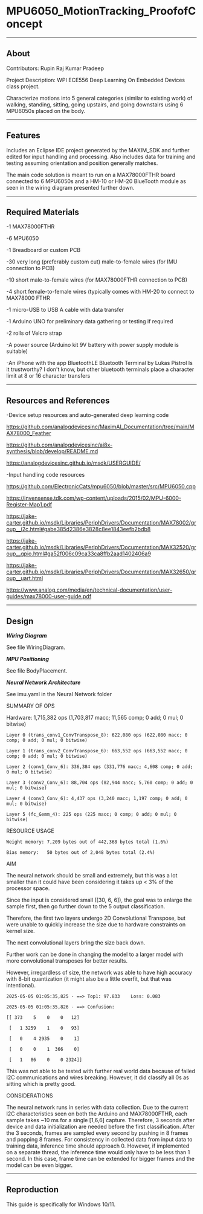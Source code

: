 # MPU6050_MotionTracking_ProofofConcept
-------------------
About
-------------------

Contributors: Rupin Raj Kumar Pradeep

Project Description: WPI ECE556 Deep Learning On Embedded Devices class project.

Characterize motions into 5 general categories (similar to existing work) of walking, standing, sitting, going upstairs, and going downstairs using 6 MPU6050s placed on the body.

--------------------
Features
--------------------

Includes an Eclipse IDE project generated by the MAXIM_SDK and further edited for input handling and processing. Also includes data for training and testing assuming orientation and position generally matches.

The main code solution is meant to run on a MAX78000FTHR board connected to 6 MPU6050s and a HM-10 or HM-20 BlueTooth module as seen in the wiring diagram presented further down.

--------------------
Required Materials
--------------------

-1 MAX78000FTHR

-6 MPU6050

-1 Breadboard or custom PCB

-30 very long (preferably custom cut) male-to-female wires (for IMU connection to PCB)

-10 short male-to-female wires (for MAX78000FTHR connection to PCB)

-4 short female-to-female wires (typically comes with HM-20 to connect to MAX78000 FTHR

-1 micro-USB to USB A cable with data transfer

-1 Arduino UNO for preliminary data gathering or testing if required

-2 rolls of Velcro strap

-A power source (Arduino kit 9V battery with power supply module is suitable)

-An iPhone with the app BluetoothLE Bluetooth Terminal by Lukas Pistrol
Is it trustworthy? I don't know, but other bluetooth terminals place a character limit at 8 or 16 character transfers

--------------------
Resources and References
--------------------

-Device setup resources and auto-generated deep learning code

https://github.com/analogdevicesinc/MaximAI_Documentation/tree/main/MAX78000_Feather

https://github.com/analogdevicesinc/ai8x-synthesis/blob/develop/README.md

https://analogdevicesinc.github.io/msdk/USERGUIDE/

-Input handling code resources

https://github.com/ElectronicCats/mpu6050/blob/master/src/MPU6050.cpp

https://invensense.tdk.com/wp-content/uploads/2015/02/MPU-6000-Register-Map1.pdf

https://jake-carter.github.io/msdk/Libraries/PeriphDrivers/Documentation/MAX78002/group__i2c.html#gabe385d2386e3828c8ee1843eefb2bdb8

https://jake-carter.github.io/msdk/Libraries/PeriphDrivers/Documentation/MAX32520/group__gpio.html#ga52f006c09ca33ca8ffb2aad1402406a9

https://jake-carter.github.io/msdk/Libraries/PeriphDrivers/Documentation/MAX32650/group__uart.html

https://www.analog.com/media/en/technical-documentation/user-guides/max78000-user-guide.pdf

--------------------
Design
--------------------

***Wiring Diagram***

See file WiringDiagram.


***MPU Positioning***

See file BodyPlacement.


***Neural Network Architecture***

See imu.yaml in the Neural Network folder

SUMMARY OF OPS

Hardware: 1,715,382 ops (1,703,817 macc; 11,565 comp; 0 add; 0 mul; 0 bitwise)

    Layer 0 (trans_conv1_ConvTranspose_8): 622,080 ops (622,080 macc; 0 comp; 0 add; 0 mul; 0 bitwise)
    
    Layer 1 (trans_conv2_ConvTranspose_6): 663,552 ops (663,552 macc; 0 comp; 0 add; 0 mul; 0 bitwise)
    
    Layer 2 (conv1_Conv_6): 336,384 ops (331,776 macc; 4,608 comp; 0 add; 0 mul; 0 bitwise)
    
    Layer 3 (conv2_Conv_6): 88,704 ops (82,944 macc; 5,760 comp; 0 add; 0 mul; 0 bitwise)
    
    Layer 4 (conv3_Conv_6): 4,437 ops (3,240 macc; 1,197 comp; 0 add; 0 mul; 0 bitwise)
    
    Layer 5 (fc_Gemm_4): 225 ops (225 macc; 0 comp; 0 add; 0 mul; 0 bitwise)

RESOURCE USAGE
    
    Weight memory: 7,209 bytes out of 442,368 bytes total (1.6%)
    
    Bias memory:   50 bytes out of 2,048 bytes total (2.4%)

AIM

The neural network should be small and extremely, but this was a lot smaller than it could have been considering it takes up < 3% of the processor space.

Since the input is considered small ([30, 6, 6]), the goal was to enlarge the sample first, then go further down to the 5 output classification.

Therefore, the first two layers undergo 2D Convolutional Transpose, but were unable to quickly increase the size due to hardware constraints on kernel size.

The next convolutional layers bring the size back down.

Further work can be done in changing the model to a larger model with more convolutional transposes for better results.

However, irregardless of size, the network was able to have high accuracy with 8-bit quantization (it might also be a little overfit, but that was intentional).

    2025-05-05 01:05:35,825 - ==> Top1: 97.833    Loss: 0.083

    2025-05-05 01:05:35,826 - ==> Confusion:
    
    [[ 373    5    0    0   12]
    
     [   1 3259    1    0   93]
    
     [   0    4 2935    0    1]
     
     [   0    0    1  366    0]
     
     [   1   86    0    0 2324]]

 This was not able to be tested with further real world data because of failed I2C communications and wires breaking. However, it did classify all 0s as sitting which is pretty good.
 

 CONSIDERATIONS

 The neural network runs in series with data collection. Due to the current I2C characteristics seen on both the Arduino and MAX78000FTHR, each sample takes ~10 ms for a single [1,6,6] capture.
 Therefore, 3 seconds after device and data initialization are needed before the first classification. After the 3 seconds, frames are sampled every second by pushing in 8 frames and popping 8 frames.
 For consistency in collected data from input data to training data, inference time should approach 0. However, if implemented on a separate thread, the inference time would only have to be less than 1 second. 
 In this case, frame time can be extended for bigger frames and the model can be even bigger.

 
--------------------
Reproduction
--------------------
 
This guide is specifically for Windows 10/11.

